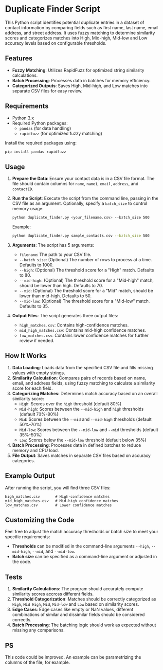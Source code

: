 
# Duplicate Finder Script

This Python script identifies potential duplicate entries in a dataset of contact information by comparing fields such as first name, last name, email address, and street address. It uses fuzzy matching to determine similarity scores and categorizes matches into High, Mid-high, Mid-low and Low accuracy levels based on configurable thresholds.

## Features
- **Fuzzy Matching**: Utilizes RapidFuzz for optimized string similarity calculations.
- **Batch Processing**: Processes data in batches for memory efficiency.
- **Categorized Outputs**: Saves High, Mid-high, and Low matches into separate CSV files for easy review.

## Requirements

- Python 3.x
- Required Python packages:
  - `pandas` (for data handling)
  - `rapidfuzz` (for optimized fuzzy matching)
  
Install the required packages using:
```bash
pip install pandas rapidfuzz
```

## Usage

1. **Prepare the Data**: Ensure your contact data is in a CSV file format. The file should contain columns for `name`, `name1`, `email`, `address`, and `contactID`.

2. **Run the Script**:
   Execute the script from the command line, passing in the CSV file as an argument. Optionally, specify a `batch_size` to control memory usage.
   ```bash
   python duplicate_finder.py <your_filename.csv> --batch_size 500
   ```
   Example:
   ```bash
   python duplicate_finder.py sample_contacts.csv --batch_size 500
   ```

3. **Arguments**:
   The script has 5 arguments:
   - `filename`: The path to your CSV file.
   - `--batch_size`: (Optional) The number of rows to process at a time. Defaults to 1000.
   - `--high`: (Optional) The threshold score for a "High" match. Defaults to 80.
   - `--mid-high`: (Optional) The threshold score for a "Mid-high" match, should be lower than high. Defaults to 70.
   - `--mid`: (Optional) The threshold score for a "Mid" match, should be lower than mid-high. Defaults to 50.
   - `--mid-low`: (Optional) The threshold score for a "Mid-low" match. Defaults to 35.

4. **Output Files**:
   The script generates three output files:
   - `high_matches.csv`: Contains high-confidence matches.
   - `mid_high_matches.csv`: Contains mid-high confidence matches.
   - `low_matches.csv`: Contains lower confidence matches for further review if needed.

## How It Works

1. **Data Loading**: Loads data from the specified CSV file and fills missing values with empty strings.
2. **Similarity Calculation**: Compares pairs of records based on name, email, and address fields, using fuzzy matching to calculate a similarity score for each field.
3. **Categorizing Matches**: Determines match accuracy based on an overall similarity score:
   - `High`: Scores over the `high` threshold (default 80%)
   - `Mid-high`: Scores between the `--mid-high` and `high` thresholds (default 70%-80%)
   - `Mid`: Scores between the `--mid` and `--mid-high` thresholds (default 50%-70%)
   - `Mid-low`: Scores between the `--mid-low` and `--mid` thresholds (default 35%-50%)
   - `Low`: Scores below the `--mid-low` threshold (default below 35%)
4. **Batch Processing**: Processes data in defined batches to reduce memory and CPU load.
5. **File Output**: Saves matches in separate CSV files based on accuracy categories.

## Example Output

After running the script, you will find three CSV files:
```plaintext
high_matches.csv       # High-confidence matches
mid_high_matches.csv   # Mid-high confidence matches
low_matches.csv        # Lower confidence matches
```

## Customizing the Code

Feel free to adjust the match accuracy thresholds or batch size to meet your specific requirements:
- **Thresholds** can be modified in the command-line arguments `--high`, `--mid-high`, `--mid`, and `--mid-low`.
- **Batch size** can be specified as a command-line argument or adjusted in the code.

## Tests

1. **Similarity Calculations**: The program should accurately compute similarity scores accross different fields.
2. **Threshold Categorization**: Matches should be correctly categorized as `High`, `Mid High`, `Mid`, `Mid-low` and `Low` based on similarity scores.
3. **Edge Cases**: Edge cases like empty or NaN values, different combinations of similar and dissimilar fields should be considered correctly.
4. **Batch Processing**: The batching logic should work as expected without missing any comparisons.

## PS
This code could be improved. An example can be parametrizing the columns of the file, for example.